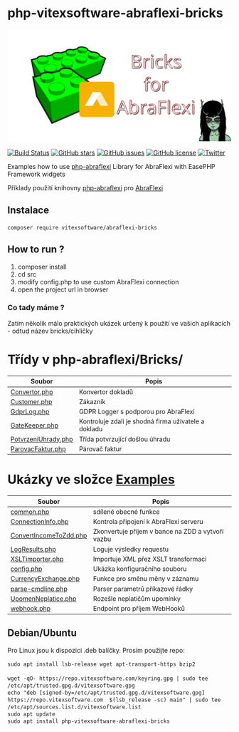 # php-vitexsoftware-abraflexi-bricks

![Project Logo](social-preview.svg?raw=true "Project Logo")

[![Build Status](https://travis-ci.org/VitexSoftware/php-abraflexi-bricks.svg?branch=main)](https://travis-ci.org/VitexSoftware/php-abraflexi-bricks)
[![GitHub stars](https://img.shields.io/github/stars/VitexSoftware/php-abraflexi-bricks.svg)](stargazers)
[![GitHub issues](https://img.shields.io/github/issues/VitexSoftware/php-abraflexi-bricks.svg)](issues)
[![GitHub license](https://img.shields.io/github/license/VitexSoftware/php-abraflexi-bricks.svg)](LICENSE?raw=true)
[![Twitter](https://img.shields.io/twitter/url/https/github.com/VitexSoftware/php-abraflexi-bricks.svg?style=social)](https://twitter.com/intent/tweet?text=Wow:&url=https%3A%2F%2Fgithub.com%2FVitexSoftware%2Fphp-abraflexi-bricks)

Examples how to use [php-abraflexi](https://github.com/Spoje-NET/php-abraflexi) Library for AbraFlexi with EasePHP Framework widgets

Příklady použití knihovny [php-abraflexi](https://github.com/Spoje-NET/php-abraflexi) pro [AbraFlexi](https://flexibee.eu/)

Instalace
----------

    composer require vitexsoftware/abraflexi-bricks

How to run ?
------------

1) composer install
2) cd src
3) modify config.php to use custom AbraFlexi connection
4) open the project url in browser

### Co tady máme ?

Zatím několik málo praktických ukázek určený k použití ve vašich aplikacích - odtud název bricks/cihličky

# Třídy v php-abraflexi/Bricks/

| Soubor                                                          | Popis                                 |
| --------------------------------------------------------------- | --------------------------------------|
| [Convertor.php](src/php-abraflexi/Bricks/Convertor.php)          | Konvertor dokladů
| [Customer.php](src/php-abraflexi/Bricks/Customer.php)            | Zákazník
| [GdprLog.php](src/php-abraflexi/Bricks/GdprLog.php)              | GDPR Logger s podporou pro AbraFlexi
| [GateKeeper.php](src/php-abraflexi/Bricks/GateKeeper.php)        | Kontroluje zdali je shodná firma uživatele a dokladu
| [PotvrzeniUhrady.php](src/php-abraflexi/Bricks/HookReciever.php) | Třída potvrzující došlou úhradu
| [ParovacFaktur.php](src/php-abraflexi/Bricks/ParovacFaktur.php)  | Párovač faktur

Ukázky ve složce [Examples](Examples)
=====================================

| Soubor                                                        | Popis                                 |
| ------------------------------------------------------------- | --------------------------------------|
| [common.php](Examples/common.php)                             | sdílené obecné funkce
| [ConnectionInfo.php](Examples/ConnectionInfo.php)             | Kontrola připojení k AbraFlexi serveru
| [ConvertIncomeToZdd.php](Examples/ConvertIncomeToZdd.php)     | Zkonvertuje příjem v bance na ZDD a vytvoří vazbu
| [LogResults.php](Examples/LogResults.php)                     | Loguje výsledky requestu
| [XSLTimporter.php](Examples/XSLTimporter.php)                 | Importuje XML přez XSLT transformaci
| [config.php](Examples/config.php)                             | Ukázka konfiguračního souboru
| [CurrencyExchange.php](Examples/CurrencyExchange.php)         | Funkce pro směnu měny v záznamu
| [parse-cmdline.php](Examples/parse-cmdline.php)               | Parser parametrů příkazové řádky
| [UpomenNeplatice.php](Examples/UpomenNeplatice.php)           | Rozešle neplatičům upomínky
| [webhook.php](Examples/webhook.php)                           | Endpoint pro příjem WebHooků

Debian/Ubuntu
-------------

Pro Linux jsou k dispozici .deb balíčky. Prosím použijte repo:

```shell
sudo apt install lsb-release wget apt-transport-https bzip2

wget -qO- https://repo.vitexsoftware.com/keyring.gpg | sudo tee /etc/apt/trusted.gpg.d/vitexsoftware.gpg
echo "deb [signed-by=/etc/apt/trusted.gpg.d/vitexsoftware.gpg]  https://repo.vitexsoftware.com  $(lsb_release -sc) main" | sudo tee /etc/apt/sources.list.d/vitexsoftware.list
sudo apt update
sudo apt install php-vitexsoftware-abraflexi-bricks
```
